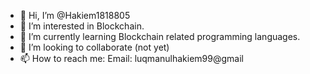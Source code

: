 - 👋 Hi, I’m @Hakiem1818805
- 👀 I’m interested in Blockchain.
- 🌱 I’m currently learning Blockchain related programming languages.
- 💞️ I’m looking to collaborate (not yet)
- 📫 How to reach me: Email: luqmanulhakiem99@gmail

<!---
Hakiem1818805/Hakiem1818805 is a ✨ special ✨ repository because its `README.md` (this file) appears on your GitHub profile.
You can click the Preview link to take a look at your changes.
--->
